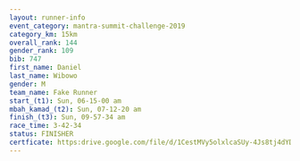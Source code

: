 ```yaml
---
layout: runner-info 
event_category: mantra-summit-challenge-2019 
category_km: 15km 
overall_rank: 144
gender_rank: 109
bib: 747
first_name: Daniel
last_name: Wibowo
gender: M
team_name: Fake Runner
start_(t1): Sun, 06-15-00 am
mbah_kamad_(t2): Sun, 07-12-20 am
finish_(t3): Sun, 09-57-34 am
race_time: 3-42-34
status: FINISHER
certficate: https:drive.google.com/file/d/1CestMVy5olxlcaSUy-4Js8tj4dYDD53d/view?usp=sharing
---
```

